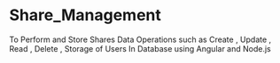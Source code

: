 # Share_Management
To Perform and Store Shares Data Operations such as Create , Update , Read , Delete , Storage of Users In Database  using Angular and Node.js
